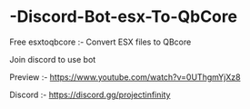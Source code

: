 # -Discord-Bot-esx-To-QbCore
Free esxtoqbcore :- Convert ESX files to QBcore



Join discord to use bot

Preview :- https://www.youtube.com/watch?v=0UThgmYjXz8

Discord  :-  https://discord.gg/projectinfinity


